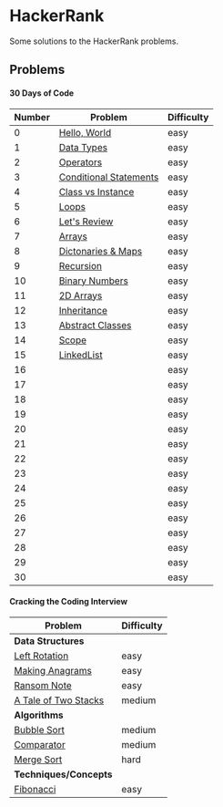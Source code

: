 HackerRank
=======================================

Some solutions to the HackerRank problems.

Problems
----------------------------------------

#### 30 Days of Code

| Number | Problem                                                              | Difficulty |
|--------|----------------------------------------------------------------------|------------|
| 0      | [Hello, World](https://www.hackerrank.com/challenges/30-hello-world) | easy       |
| 1      | [Data Types](https://www.hackerrank.com/challenges/30-data-types)   | easy       |
| 2      | [Operators](https://www.hackerrank.com/challenges/30-operators)     | easy       |
| 3      | [Conditional Statements](https://www.hackerrank.com/challenges/30-conditional-statements) | easy       |
| 4      | [Class vs Instance](https://www.hackerrank.com/challenges/30-class-vs-instance)   | easy       |
| 5      | [Loops](https://www.hackerrank.com/challenges/30-loops)     | easy       |
| 6      | [Let's Review](https://www.hackerrank.com/challenges/30-review-loop) | easy       |
| 7      | [Arrays](https://www.hackerrank.com/challenges/30-arrays)   | easy       |
| 8      | [Dictonaries & Maps](https://www.hackerrank.com/challenges/30-dictionaries-and-maps)     | easy       |
| 9     | [Recursion](https://www.hackerrank.com/challenges/30-recursion) | easy       |
| 10      | [Binary Numbers](https://www.hackerrank.com/challenges/30-binary-numbers)   | easy       |
| 11     | [2D Arrays](https://www.hackerrank.com/challenges/30-2d-arrays)     | easy       |
| 12     | [Inheritance](https://www.hackerrank.com/challenges/30-inheritance) | easy       |
| 13      | [Abstract Classes](https://www.hackerrank.com/challenges/30-abstract-classes)   | easy       |
| 14     | [Scope](https://www.hackerrank.com/challenges/30-scope)     | easy       |
| 15     | [LinkedList](https://www.hackerrank.com/challenges/30-linked-list)    | easy       |
| 16     |     | easy       |
| 17     |     | easy       |
| 18     |     | easy       |
| 19     |     | easy       |
| 20     |     | easy       |
| 21     |     | easy       |
| 22     |     | easy       |
| 23     |     | easy       |
| 24     |     | easy       |
| 25     |     | easy       |
| 26     |     | easy       |
| 27     |     | easy       |
| 28     |     | easy       |
| 29     |     | easy       |
| 30     |     | easy       |


#### Cracking the Coding Interview

| Problem                                                                         | Difficulty |
|---------------------------------------------------------------------------------|------------|
| **Data Structures**                                                                               |            |
| [Left Rotation](https://www.hackerrank.com/challenges/ctci-array-left-rotation) | easy       |
|  [Making Anagrams](https://www.hackerrank.com/challenges/ctci-making-anagrams)              | easy       |
| [Ransom Note](https://www.hackerrank.com/challenges/ctci-ransom-note)                | easy       |
| [A Tale of Two Stacks](https://www.hackerrank.com/challenges/ctci-queue-using-two-stacks)                | medium       |
| **Algorithms**                                                                                |            |
| [Bubble Sort](https://www.hackerrank.com/challenges/ctci-bubble-sort)                | medium       |
| [Comparator](https://www.hackerrank.com/challenges/ctci-comparator-sorting)                | medium       |
| [Merge Sort](https://www.hackerrank.com/challenges/ctci-merge-sort)                | hard       |
| **Techniques/Concepts**                                                                              |            |
| [Fibonacci](https://www.hackerrank.com/challenges/ctci-fibonacci-numbers)                | easy      |

